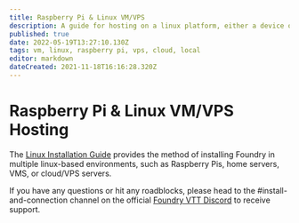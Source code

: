 ```yaml
---
title: Raspberry Pi & Linux VM/VPS
description: A guide for hosting on a linux platform, either a device on network (ie: Raspberry Pi or linux server) or in the cloud in a VM/VPS. 
published: true
date: 2022-05-19T13:27:10.130Z
tags: vm, linux, raspberry pi, vps, cloud, local
editor: markdown
dateCreated: 2021-11-18T16:16:28.320Z
---
```


# Raspberry Pi & Linux VM/VPS Hosting
The [Linux Installation Guide](/en/setup/linux-installation) provides the method of installing Foundry in multiple linux-based environments, such as Raspberry Pis, home servers, VMS, or cloud/VPS servers. 

If you have any questions or hit any roadblocks, please head to the #install-and-connection channel on the official [Foundry VTT Discord](https://discord.gg/6BzyC7swej) to receive support. 
